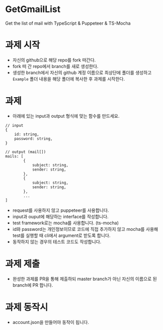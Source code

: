# GetGmailList
Get the list of mail with TypeScript &amp; Puppeteer &amp; TS-Mocha

# 과제 시작
- 자신의 github으로 해당 repo를 fork 떠간다.
- fork 떠 간 repo에서 branch를 새로 생성한다.
- 생성한 branch에서 자신의 github 계정 이름으로 최상단에 폴더를 생성하고 `Example` 폴더 내용을 해당 폴더에 복사한 후 과제를 시작한다.
  
# 과제
- 아래에 있는 input과 output 형식에 맞는 함수를 만드세요.
```
// input
{
    id: string,
    password: string,
}

// output (mail[])
mails: [
        {
            subject: string,
            sender: string,
        },
        {
            subject: string,
            sender: string,
        },
        ...
]
```
- request를 사용하지 않고 puppeteer를 사용합니다.
- input과 ouput에 해당하는 interface를 작성합니다.
- test framework로는 mocha를 사용합니다. (ts-mocha)
- id와 password는 개인정보이므로 코드에 직접 추가하지 않고 mocha를 사용해 test를 실행할 때 cli에서 argument로 받도록 합니다.
- 동작하지 않는 경우의 테스트 코드도 작성합니다. 

# 과제 제출
- 완성한 과제를 PR을 통해 제출하되 master branch가 아닌 자신의 이름으로 된 branch에 PR 합니다.

# 과제 동작시
- account.json을 만들어야 동작이 됩니다. 